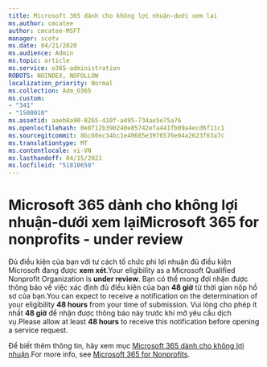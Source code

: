 ```yaml
---
title: Microsoft 365 dành cho không lợi nhuận-dưới xem lại
ms.author: cmcatee
author: cmcatee-MSFT
manager: scotv
ms.date: 04/21/2020
ms.audience: Admin
ms.topic: article
ms.service: o365-administration
ROBOTS: NOINDEX, NOFOLLOW
localization_priority: Normal
ms.collection: Adm_O365
ms.custom:
- "341"
- "1500010"
ms.assetid: aaeb8a90-8265-410f-a495-734ae5e75a76
ms.openlocfilehash: 0e8f12b390240e85742efa441fb09a4ecd6f11c1
ms.sourcegitcommit: 8bc60ec34bc1e40685e3976576e04a2623f63a7c
ms.translationtype: MT
ms.contentlocale: vi-VN
ms.lasthandoff: 04/15/2021
ms.locfileid: "51810650"
---
```

# <a name="microsoft-365-for-nonprofits---under-review"></a><span data-ttu-id="850ea-102">Microsoft 365 dành cho không lợi nhuận-dưới xem lại</span><span class="sxs-lookup"><span data-stu-id="850ea-102">Microsoft 365 for nonprofits - under review</span></span>

<span data-ttu-id="850ea-103">Đủ điều kiện của bạn với tư cách tổ chức phi lợi nhuận đủ điều kiện Microsoft đang được **xem xét**.</span><span class="sxs-lookup"><span data-stu-id="850ea-103">Your eligibility as a Microsoft Qualified Nonprofit Organization is **under review**.</span></span> <span data-ttu-id="850ea-104">Bạn có thể mong đợi nhận được thông báo về việc xác định đủ điều kiện của bạn **48 giờ** từ thời gian nộp hồ sơ của bạn.</span><span class="sxs-lookup"><span data-stu-id="850ea-104">You can expect to receive a notification on the determination of your eligibility **48 hours** from your time of submission.</span></span> <span data-ttu-id="850ea-105">Vui lòng cho phép ít nhất **48 giờ** để nhận được thông báo này trước khi mở yêu cầu dịch vụ.</span><span class="sxs-lookup"><span data-stu-id="850ea-105">Please allow at least **48 hours** to receive this notification before opening a service request.</span></span> 

<span data-ttu-id="850ea-106">Để biết thêm thông tin, hãy xem mục [Microsoft 365 dành cho không lợi nhuận](https://www.microsoft.com/nonprofits/microsoft-365).</span><span class="sxs-lookup"><span data-stu-id="850ea-106">For more info, see [Microsoft 365 for Nonprofits](https://www.microsoft.com/nonprofits/microsoft-365).</span></span> 
